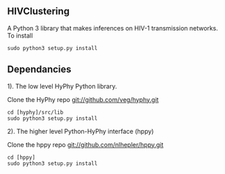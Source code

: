 HIVClustering
-------------

A Python 3 library that makes inferences on HIV-1 transmission networks.
To install

    sudo python3 setup.py install

Dependancies
------------

1). The low level HyPhy Python library. 
     
Clone the HyPhy repo <git://github.com/veg/hyphy.git>

    cd [hyphy]/src/lib
    sudo python3 setup.py install
    
2). The higher level Python-HyPhy interface (hppy)

Clone the hppy repo <git://github.com/nlhepler/hppy.git>

    cd [hppy]
    sudo python3 setup.py install

    
    
